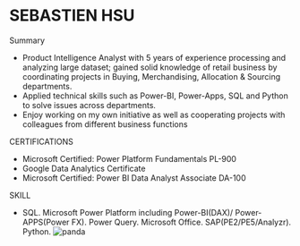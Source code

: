 # SEBASTIEN HSU

Summary
* Product Intelligence Analyst with 5 years of experience processing and analyzing large dataset; gained solid knowledge of retail business by coordinating projects in Buying, Merchandising, Allocation & Sourcing departments.
* Applied technical skills such as Power-BI, Power-Apps, SQL and Python to solve issues across departments.
* Enjoy working on my own initiative as well as cooperating projects with colleagues from different business functions

CERTIFICATIONS
* Microsoft Certified: Power Platform Fundamentals PL-900
* Google Data Analytics Certificate
* Microsoft Certified: Power BI Data Analyst Associate DA-100

SKILL
* SQL. Microsoft Power Platform including Power-BI(DAX)/ Power-APPS(Power FX). Power Query. Microsoft Office. SAP(PE2/PE5/Analyzr). Python.
![panda](https://github.com/sebsebsebsebtimes4/Testing_Data_Project/assets/65066441/0a76f150-fc9b-4aaa-8fda-8c84c10455cb)





